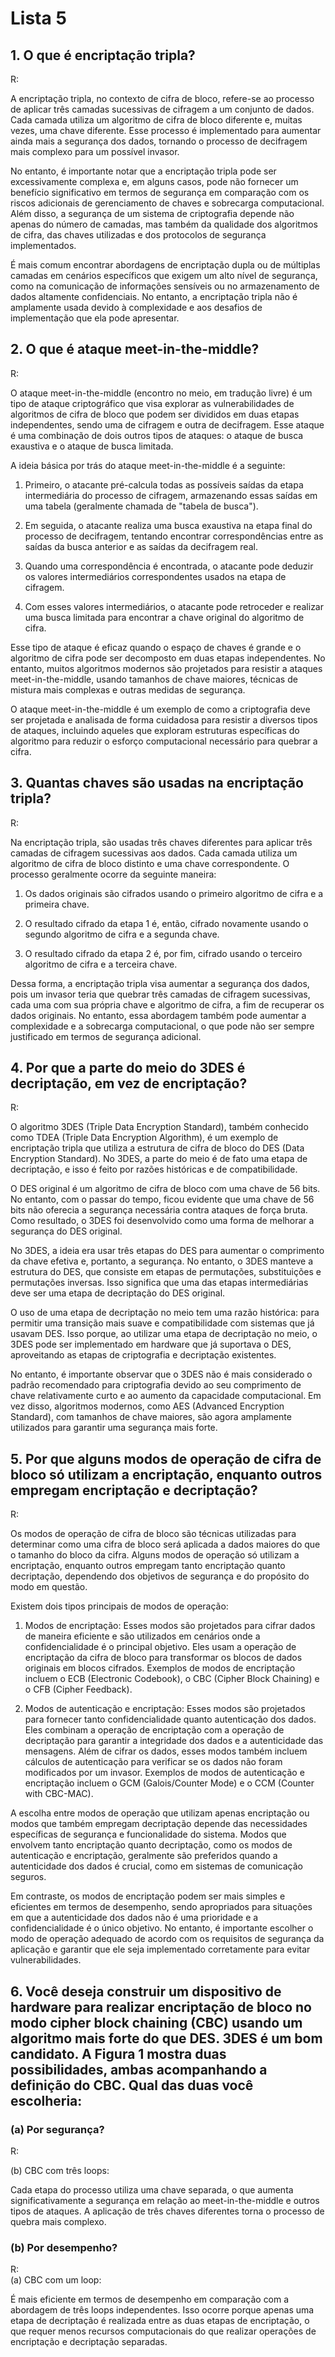 # Lista 5

## 1. O que é encriptação tripla?

  R:
  
  A encriptação tripla, no contexto de cifra de bloco, refere-se ao processo de aplicar três camadas sucessivas de cifragem a um conjunto de dados. Cada camada utiliza um algoritmo de cifra de bloco diferente e, muitas vezes, uma chave diferente. Esse processo é implementado para aumentar ainda mais a segurança dos dados, tornando o processo de decifragem mais complexo para um possível invasor.

  No entanto, é importante notar que a encriptação tripla pode ser excessivamente complexa e, em alguns casos, pode não fornecer um benefício significativo em termos de segurança em comparação com os riscos adicionais de gerenciamento de chaves e sobrecarga computacional. Além disso, a segurança de um sistema de criptografia depende não apenas do número de camadas, mas também da qualidade dos algoritmos de cifra, das chaves utilizadas e dos protocolos de segurança implementados.

  É mais comum encontrar abordagens de encriptação dupla ou de múltiplas camadas em cenários específicos que exigem um alto nível de segurança, como na comunicação de informações sensíveis ou no armazenamento de dados altamente confidenciais. No entanto, a encriptação tripla não é amplamente usada devido à complexidade e aos desafios de implementação que ela pode apresentar.

## 2. O que é ataque meet-in-the-middle?

  R:

  O ataque meet-in-the-middle (encontro no meio, em tradução livre) é um tipo de ataque criptográfico que visa explorar as vulnerabilidades de algoritmos de cifra de bloco que podem ser divididos em duas etapas independentes, sendo uma de cifragem e outra de decifragem. Esse ataque é uma combinação de dois outros tipos de ataques: o ataque de busca exaustiva e o ataque de busca limitada.

  A ideia básica por trás do ataque meet-in-the-middle é a seguinte:

  1. Primeiro, o atacante pré-calcula todas as possíveis saídas da etapa intermediária do processo de cifragem, armazenando essas saídas em uma tabela (geralmente chamada de "tabela de busca").

  2. Em seguida, o atacante realiza uma busca exaustiva na etapa final do processo de decifragem, tentando encontrar correspondências entre as saídas da busca anterior e as saídas da decifragem real.

  3. Quando uma correspondência é encontrada, o atacante pode deduzir os valores intermediários correspondentes usados na etapa de cifragem.

  4. Com esses valores intermediários, o atacante pode retroceder e realizar uma busca limitada para encontrar a chave original do algoritmo de cifra.

  Esse tipo de ataque é eficaz quando o espaço de chaves é grande e o algoritmo de cifra pode ser decomposto em duas etapas independentes. No entanto, muitos algoritmos modernos são projetados para resistir a ataques meet-in-the-middle, usando tamanhos de chave maiores, técnicas de mistura mais complexas e outras medidas de segurança.

  O ataque meet-in-the-middle é um exemplo de como a criptografia deve ser projetada e analisada de forma cuidadosa para resistir a diversos tipos de ataques, incluindo aqueles que exploram estruturas específicas do algoritmo para reduzir o esforço computacional necessário para quebrar a cifra.
        
## 3. Quantas chaves são usadas na encriptação tripla?

  R:
      
  Na encriptação tripla, são usadas três chaves diferentes para aplicar três camadas de cifragem sucessivas aos dados. Cada camada utiliza um algoritmo de cifra de bloco distinto e uma chave correspondente. O processo geralmente ocorre da seguinte maneira:

  1. Os dados originais são cifrados usando o primeiro algoritmo de cifra e a primeira chave.

  2. O resultado cifrado da etapa 1 é, então, cifrado novamente usando o segundo algoritmo de cifra e a segunda chave.

  3. O resultado cifrado da etapa 2 é, por fim, cifrado usando o terceiro algoritmo de cifra e a terceira chave.

  Dessa forma, a encriptação tripla visa aumentar a segurança dos dados, pois um invasor teria que quebrar três camadas de cifragem sucessivas, cada uma com sua própria chave e algoritmo de cifra, a fim de recuperar os dados originais. No entanto, essa abordagem também pode aumentar a complexidade e a sobrecarga computacional, o que pode não ser sempre justificado em termos de segurança adicional.

## 4. Por que a parte do meio do 3DES é decriptação, em vez de encriptação?

  R:

  O algoritmo 3DES (Triple Data Encryption Standard), também conhecido como TDEA (Triple Data Encryption Algorithm), é um exemplo de encriptação tripla que utiliza a estrutura de cifra de bloco do DES (Data Encryption Standard). No 3DES, a parte do meio é de fato uma etapa de decriptação, e isso é feito por razões históricas e de compatibilidade.

  O DES original é um algoritmo de cifra de bloco com uma chave de 56 bits. No entanto, com o passar do tempo, ficou evidente que uma chave de 56 bits não oferecia a segurança necessária contra ataques de força bruta. Como resultado, o 3DES foi desenvolvido como uma forma de melhorar a segurança do DES original.

  No 3DES, a ideia era usar três etapas do DES para aumentar o comprimento da chave efetiva e, portanto, a segurança. No entanto, o 3DES manteve a estrutura do DES, que consiste em etapas de permutações, substituições e permutações inversas. Isso significa que uma das etapas intermediárias deve ser uma etapa de decriptação do DES original.

  O uso de uma etapa de decriptação no meio tem uma razão histórica: para permitir uma transição mais suave e compatibilidade com sistemas que já usavam DES. Isso porque, ao utilizar uma etapa de decriptação no meio, o 3DES pode ser implementado em hardware que já suportava o DES, aproveitando as etapas de criptografia e decriptação existentes.

  No entanto, é importante observar que o 3DES não é mais considerado o padrão recomendado para criptografia devido ao seu comprimento de chave relativamente curto e ao aumento da capacidade computacional. Em vez disso, algoritmos modernos, como AES (Advanced Encryption Standard), com tamanhos de chave maiores, são agora amplamente utilizados para garantir uma segurança mais forte.

## 5. Por que alguns modos de operação de cifra de bloco só utilizam a encriptação, enquanto outros empregam encriptação e decriptação?

  R:
    
  Os modos de operação de cifra de bloco são técnicas utilizadas para determinar como uma cifra de bloco será aplicada a dados maiores do que o tamanho do bloco da cifra. Alguns modos de operação só utilizam a encriptação, enquanto outros empregam tanto encriptação quanto decriptação, dependendo dos objetivos de segurança e do propósito do modo em questão.

  Existem dois tipos principais de modos de operação:

  1. Modos de encriptação: Esses modos são projetados para cifrar dados de maneira eficiente e são utilizados em cenários onde a confidencialidade é o principal objetivo. Eles usam a operação de encriptação da cifra de bloco para transformar os blocos de dados originais em blocos cifrados. Exemplos de modos de encriptação incluem o ECB (Electronic Codebook), o CBC (Cipher Block Chaining) e o CFB (Cipher Feedback).

  2. Modos de autenticação e encriptação: Esses modos são projetados para fornecer tanto confidencialidade quanto autenticação dos dados. Eles combinam a operação de encriptação com a operação de decriptação para garantir a integridade dos dados e a autenticidade das mensagens. Além de cifrar os dados, esses modos também incluem cálculos de autenticação para verificar se os dados não foram modificados por um invasor. Exemplos de modos de autenticação e encriptação incluem o GCM (Galois/Counter Mode) e o CCM (Counter with CBC-MAC).

  A escolha entre modos de operação que utilizam apenas encriptação ou modos que também empregam decriptação depende das necessidades específicas de segurança e funcionalidade do sistema. Modos que envolvem tanto encriptação quanto decriptação, como os modos de autenticação e encriptação, geralmente são preferidos quando a autenticidade dos dados é crucial, como em sistemas de comunicação seguros.

  Em contraste, os modos de encriptação podem ser mais simples e eficientes em termos de desempenho, sendo apropriados para situações em que a autenticidade dos dados não é uma prioridade e a confidencialidade é o único objetivo. No entanto, é importante escolher o modo de operação adequado de acordo com os requisitos de segurança da aplicação e garantir que ele seja implementado corretamente para evitar vulnerabilidades.

## 6. Você deseja construir um dispositivo de hardware para realizar encriptação de bloco no modo cipher block chaining (CBC) usando um algoritmo mais forte do que DES. 3DES é um bom candidato. A Figura 1 mostra duas possibilidades, ambas acompanhando a definição do CBC. Qual das duas você escolheria:

### (a) Por segurança?

R:  
  
  (b) CBC com três loops:
  
  Cada etapa do processo utiliza uma chave separada, o que aumenta significativamente a segurança em relação ao meet-in-the-middle e outros tipos de ataques. A aplicação de três chaves diferentes torna o processo de quebra mais complexo. 

### (b) Por desempenho?

R:  
  (a) CBC com um loop:

  É mais eficiente em termos de desempenho em comparação com a abordagem de três loops independentes. Isso ocorre porque apenas uma etapa de decriptação é realizada entre as duas etapas de encriptação, o que requer menos recursos computacionais do que realizar operações de encriptação e decriptação separadas.
